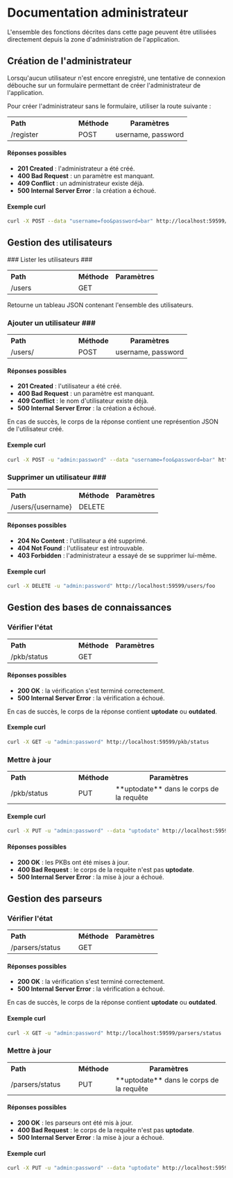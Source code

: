 # Documentation administrateur #

L'ensemble des fonctions décrites dans cette page peuvent être utilisées directement depuis la zone d'administration de l'application.

## Création de l'administrateur ##

Lorsqu'aucun utilisateur n'est encore enregistré, une tentative de connexion débouche sur un formulaire permettant de créer l'administrateur de l'application.  

Pour créer l'administrateur sans le formulaire, utiliser la route suivante :  
<table>
  <tr>
      <th style="text-align:left;width:140px;">Path</th>
      <th>Méthode</th>
      <th>Paramètres</th>
  </tr>
  <tr>
    <td>/register</td>
    <td>POST</td>
    <td>username, password</td>
  </tr>
</table>

#### Réponses possibles ####

- **201 Created** : l'administrateur a été créé.
- **400 Bad Request** : un paramètre est manquant.
- **409 Conflict** : un administrateur existe déjà.
- **500 Internal Server Error** : la création a échoué.

#### Exemple curl ####
```bash
curl -X POST --data "username=foo&password=bar" http://localhost:59599/register
```

## Gestion des utilisateurs ##

### Lister les utilisateurs ###
<table>
  <tr>
      <th style="text-align:left;width:140px;">Path</th>
      <th>Méthode</th>
      <th>Paramètres</th>
  </tr>
  <tr>
    <td>/users</td>
    <td>GET</td>
    <td></td>
  </tr>
</table>

Retourne un tableau JSON contenant l'ensemble des utilisateurs.

### Ajouter un utilisateur ###
<table>
  <tr>
      <th style="text-align:left;width:140px;">Path</th>
      <th>Méthode</th>
      <th>Paramètres</th>
  </tr>
  <tr>
    <td>/users/</td>
    <td>POST</td>
    <td>username, password</td>
  </tr>
</table>

#### Réponses possibles ####

- **201 Created** : l'utilisateur a été créé.
- **400 Bad Request** : un paramètre est manquant.
- **409 Conflict** : le nom d'utilisateur existe déjà.
- **500 Internal Server Error** : la création a échoué.

En cas de succès, le corps de la réponse contient une représention JSON de l'utilisateur créé.

#### Exemple curl ####
```bash
curl -X POST -u "admin:password" --data "username=foo&password=bar" http://localhost:59599/users/
```

### Supprimer un utilisateur ###
<table>
  <tr>
      <th style="text-align:left;width:140px;">Path</th>
      <th>Méthode</th>
      <th>Paramètres</th>
  </tr>
  <tr>
    <td>/users/{username}</td>
    <td>DELETE</td>
    <td></td>
  </tr>
</table>

#### Réponses possibles #### 

- **204 No Content** : l'utilisateur a été supprimé.
- **404 Not Found** : l'utilisateur est introuvable.
- **403 Forbidden** : l'administrateur a essayé de se supprimer lui-même.

#### Exemple curl ####
```bash
curl -X DELETE -u "admin:password" http://localhost:59599/users/foo
```

## Gestion des bases de connaissances ##

### Vérifier l'état ###
<table>
  <tr>
      <th style="text-align:left;width:140px;">Path</th>
      <th>Méthode</th>
      <th>Paramètres</th>
  </tr>
  <tr>
    <td>/pkb/status</td>
    <td>GET</td>
    <td></td>
  </tr>
</table>

#### Réponses possibles #### 

- **200 OK** : la vérification s'est terminé correctement.
- **500 Internal Server Error** : la vérification a échoué.

En cas de succès, le corps de la réponse contient **uptodate** ou **outdated**.

#### Exemple curl ####
```bash
curl -X GET -u "admin:password" http://localhost:59599/pkb/status
```

### Mettre à jour ###
<table>
  <tr>
      <th style="text-align:left;width:140px;">Path</th>
      <th>Méthode</th>
      <th>Paramètres</th>
  </tr>
  <tr>
    <td>/pkb/status</td>
    <td>PUT</td>
    <td>**uptodate** dans le corps de la requête</td>
  </tr>
</table>

#### Exemple curl ####
```bash
curl -X PUT -u "admin:password" --data "uptodate" http://localhost:59599/pkb/status
```

#### Réponses possibles #### 

- **200 OK** : les PKBs ont été mises à jour.
- **400 Bad Request** : le corps de la requête n'est pas **uptodate**.
- **500 Internal Server Error** : la mise à jour a échoué.


## Gestion des parseurs ##

### Vérifier l'état ###
<table>
  <tr>
      <th style="text-align:left;width:140px;">Path</th>
      <th>Méthode</th>
      <th>Paramètres</th>
  </tr>
  <tr>
    <td>/parsers/status</td>
    <td>GET</td>
    <td></td>
  </tr>
</table>

#### Réponses possibles #### 

- **200 OK** : la vérification s'est terminé correctement.
- **500 Internal Server Error** : la vérification a échoué.

En cas de succès, le corps de la réponse contient **uptodate** ou **outdated**.

#### Exemple curl ####
```bash
curl -X GET -u "admin:password" http://localhost:59599/parsers/status
```

### Mettre à jour ###
<table>
  <tr>
      <th style="text-align:left;width:140px;">Path</th>
      <th>Méthode</th>
      <th>Paramètres</th>
  </tr>
  <tr>
    <td>/parsers/status</td>
    <td>PUT</td>
    <td>**uptodate** dans le corps de la requête</td>
  </tr>
</table>

#### Réponses possibles #### 

- **200 OK** : les parseurs ont été mis à jour.
- **400 Bad Request** : le corps de la requête n'est pas **uptodate**.
- **500 Internal Server Error** : la mise à jour a échoué.

#### Exemple curl ####
```bash
curl -X PUT -u "admin:password" --data "uptodate" http://localhost:59599/parsers/status
```